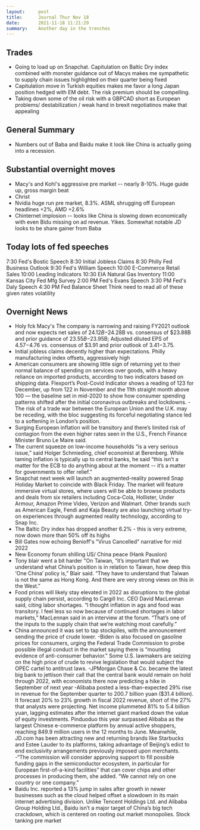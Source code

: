 ```yaml
---
layout:     post
title:      Journal Thur Nov 18
date:       2021-11-18 11:21:29
summary:    Another day in the trenches
---
```


## Trades

- Going to load up on Snapchat. Capitulation on Baltic Dry index combined with monster guidance out of Macys makes me sympathetic to supply chain issues highlighted on their quarter being fixed 
- Capitulation move in Turkish equities makes me favor a long Japan position hedged with EM debt. The risk premium should be compelling. 
- Taking down some of the oil risk with a GBPCAD short as European problems/ destabilization / weak hand in brexit negotiatinos make that appealing  

## General Summary
- Numbers out of Baba and Baidu make it look like China is actually going into a recession.

## Substantial overnight moves
- Macy's and Kohl's aggressive pre market -- nearly 8-10%. Huge guide up, gross margin beat 
- Christ
- Nvidia huge run pre market, 8.3%. ASML shrugging off European headlines +2%, AMD +2.6% 
- Chinternet implosion -- looks like China is slowing down economically with even Bidu missing on ad revenue. Yikes. Somewhat notable JD looks to be share gainer from Baba 

## Today lots of fed speeches
7:30 Fed's Bostic Speech
8:30 Initial Jobless Claims
8:30 Philly Fed Business Outlook
9:30 Fed's William Speech
10:00 E-Commerce Retail Sales
10:00 Leading Indicators
10:30 EIA Natural Gas Inventory
11:00 Kansas City Fed Mfg Survey
2:00 PM Fed's Evans Speech
3:30 PM Fed's Daly Speech
4:30 PM Fed Balance Sheet
Think need to read all of these given rates volatility 

## Overnight News
- Holy fck Macy's The company is narrowing and raising FY2021 outlook and now expects net sales of $24.12B-$24.28B vs. consensus of $23.88B  and prior guidance of $23.55B-$23.95B; Adjusted diluted EPS of $4.57-$4.76 vs. consensus of $3.91 and prior outlook of $3.41-$3.75.
- Initial jobless claims decently higher than expectations. Philly manufacturing index offsets, aggressively high 
- American consumers are showing little sign of returning yet to their normal balance of spending on services over goods, with a heavy reliance on imported products, according to two indicators based on shipping data. Flexport’s Post-Covid Indicator shows a reading of 123 for December, up from 122 in November and the 11th straight month above 100 — the baseline set in mid-2020 to show how consumer spending patterns shifted after the initial coronavirus outbreaks and lockdowns.
-The risk of a trade war between the European Union and the U.K. may be receding, with the bloc suggesting its forceful negotiating stance led to a softening in London’s position.
- Surging European inflation will be transitory and there’s limited risk of contagion from the even higher rates seen in the U.S., French Finance Minister Bruno Le Maire said.
- The current squeeze on low-income households “is a very serious issue,” said Holger Schmieding, chief economist at Berenberg. While taming inflation is typically up to central banks, he said “this isn’t a matter for the ECB to do anything about at the moment -- it’s a matter for governments to offer relief.”
- Snapchat next week will launch an augmented-reality powered Snap Holiday Market to coincide with Black Friday. The market will feature immersive virtual stores, where users will be able to browse products and deals from six retailers including Coca-Cola, Hollister, Under Armour, Amazon Prime Video, Verizon and Walmart. Other brands such as American Eagle, Fendi and Kaja Beauty are also launching virtual try-on experiences through augmented reality technology, according to Snap Inc.
- The Baltic Dry index has dropped another 6.2% - this is very extreme, now down more than 50% off its highs
- Bill Gates now echoing Benioff's "Virus Cancelled" narrative for mid 2022
- New Economy forum shilling US/ China peace (Hank Pauslon)
- Tony blair went a bit harder "On Taiwan, “it’s important that we understand what China’s position is in relation to Taiwan, how deep this ‘One China’ policy is,” Blair said. “They have to understand that Taiwan is not the same as Hong Kong. And there are very strong views on this in the West.”
- Food prices will likely stay elevated in 2022 as disruptions to the global supply chain persist, according to Cargill Inc. CEO David MacLennan said, citing labor shortages. “I thought inflation in ags and food was transitory. I feel less so now because of continued shortages in labor markets,” MacLennan said in an interview at the forum. “That’s one of the inputs to the supply chain that we’re watching most carefully.” 
- China announced it was set to tap stockpiles, with the announcement sending the price of crude lower. 
-Biden is also focused on gasoline prices for consumers, urging the Federal Trade Commission to probe possible illegal conduct in the market saying there is “mounting evidence of anti-consumer behavior.” Some U.S. lawmakers are seizing on the high price of crude to revive legislation that would subject the OPEC cartel to antitrust laws.
-JPMorgan Chase & Co. became the latest big bank to jettison their call that the central bank would remain on hold through 2022, with economists there now predicting a hike in September of next year
-Alibaba posted a less-than-expected 29% rise in revenue for the September quarter to 200.7 billion yuan ($31.4 billion). It forecast 20% to 23% growth in fiscal 2022 revenue, short of the 27% that analysts were projecting. Net income plummeted 81% to 5.4 billion yuan, lagging estimates after the internet giant marked down the value of equity investments. Pinduoduo this year surpassed Alibaba as the largest Chinese e-commerce platform by annual active shoppers, reaching 849.9 million users in the 12 months to June. Meanwhile, JD.com has been attracting new and returning brands like Starbucks and Estee Lauder to its platforms, taking advantage of Beijing’s edict to end exclusivity arrangements previously imposed upon merchants.
-“The commission will consider approving support to fill possible funding gaps in the semiconductor ecosystem, in particular for European first-of-a-kind facilities” that can cover chips and other processes in producing them, she added. “We cannot rely on one country or one company.”
- Baidu Inc. reported a 13% jump in sales after growth in newer businesses such as the cloud helped offset a slowdown in its main internet advertising division. Unlike Tencent Holdings Ltd. and Alibaba Group Holding Ltd., Baidu isn’t a major target of China’s big tech crackdown, which is centered on rooting out market monopolies. Stock tanking pre market 
